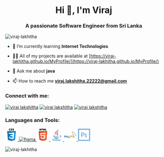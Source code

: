<h1 align="center">Hi 👋, I'm Viraj</h1>
<h3 align="center">A passionate Software Engineer from Sri Lanka</h3>

<p align="left"> <img src="https://komarev.com/ghpvc/?username=viraj-lakhitha&label=Profile%20views&color=0e75b6&style=flat" alt="viraj-lakhitha" /> </p>

- 🌱 I’m currently learning **Internet Technologies**

- 👨‍💻 All of my projects are available at [https://viraj-lakhitha.github.io/MyProfile/](https://viraj-lakhitha.github.io/MyProfile/)

- 💬 Ask me about **java**

- 📫 How to reach me **viraj.lakshitha.22222@gmail.com**

<h3 align="left">Connect with me:</h3>
<p align="left">
<a href="https://linkedin.com/in/viraj lakshitha" target="blank"><img align="center" src="https://raw.githubusercontent.com/rahuldkjain/github-profile-readme-generator/master/src/images/icons/Social/linked-in-alt.svg" alt="viraj lakshitha" height="30" width="40" /></a>
<a href="https://fb.com/viraj lakshitha" target="blank"><img align="center" src="https://raw.githubusercontent.com/rahuldkjain/github-profile-readme-generator/master/src/images/icons/Social/facebook.svg" alt="viraj lakshitha" height="30" width="40" /></a>
<a href="https://instagram.com/viraj lakshitha" target="blank"><img align="center" src="https://raw.githubusercontent.com/rahuldkjain/github-profile-readme-generator/master/src/images/icons/Social/instagram.svg" alt="viraj lakshitha" height="30" width="40" /></a>
</p>

<h3 align="left">Languages and Tools:</h3>
<p align="left"> <a href="https://www.w3schools.com/css/" target="_blank" rel="noreferrer"> <img src="https://raw.githubusercontent.com/devicons/devicon/master/icons/css3/css3-original-wordmark.svg" alt="css3" width="40" height="40"/> </a> <a href="https://www.figma.com/" target="_blank" rel="noreferrer"> <img src="https://www.vectorlogo.zone/logos/figma/figma-icon.svg" alt="figma" width="40" height="40"/> </a> <a href="https://www.w3.org/html/" target="_blank" rel="noreferrer"> <img src="https://raw.githubusercontent.com/devicons/devicon/master/icons/html5/html5-original-wordmark.svg" alt="html5" width="40" height="40"/> </a> <a href="https://www.java.com" target="_blank" rel="noreferrer"> <img src="https://raw.githubusercontent.com/devicons/devicon/master/icons/java/java-original.svg" alt="java" width="40" height="40"/> </a> <a href="https://www.mysql.com/" target="_blank" rel="noreferrer"> <img src="https://raw.githubusercontent.com/devicons/devicon/master/icons/mysql/mysql-original-wordmark.svg" alt="mysql" width="40" height="40"/> </a> <a href="https://www.photoshop.com/en" target="_blank" rel="noreferrer"> <img src="https://raw.githubusercontent.com/devicons/devicon/master/icons/photoshop/photoshop-line.svg" alt="photoshop" width="40" height="40"/> </a> </p>

<p><img align="center" src="https://github-readme-stats.vercel.app/api/top-langs?username=viraj-lakhitha&show_icons=true&locale=en&layout=compact" alt="viraj-lakhitha" /></p>
